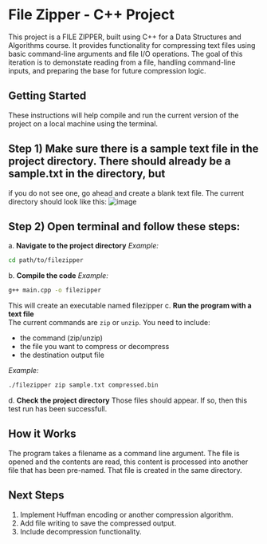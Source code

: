 # File Zipper - C++ Project
This project is a FILE ZIPPER, built using C++ for a Data Structures and Algorithms course. It provides functionality
for compressing text files using basic command-line arguments and file I/O operations. The goal of this iteration is to demonstate reading
from a file, handling command-line inputs, and preparing the base for future compression logic.

## Getting Started
These instructions will help compile and run the current version of the project on a local machine using the terminal.

## Step 1) Make sure there is a sample text file in the project directory. There should already be a sample.txt in the directory, but 
if you do not see one, go ahead and create a blank text file. The current directory should look like this:
![image](https://github.com/user-attachments/assets/4077668f-01a5-4e8b-90fe-93dca26a4fb7)

## Step 2) Open terminal and follow these steps:
  a. **Navigate to the project directory** 
  _Example:_
  ```bash
  cd path/to/filezipper
  ```
  b. **Compile the code**
  _Example:_ 
  ```bash
  g++ main.cpp -o filezipper
  ```
  This will create an executable named filezipper
  c. **Run the program with a text file**  
   The current commands are `zip` or `unzip`. You need to include:
   - the command (zip/unzip)
   - the file you want to compress or decompress
   - the destination output file

   _Example:_
   ```bash
   ./filezipper zip sample.txt compressed.bin
   ```
  d. **Check the project directory** 
  Those files should appear. 
  If so, then this test run has been successfull. 

## How it Works 
The program takes a filename as a command line argument. The file is opened and the contents are read, this content is processed
into another file that has been pre-named. That file is created in the same directory. 

## Next Steps
1) Implement Huffman encoding or another compression algorithm.
2) Add file writing to save the compressed output.
3) Include decompression functionality.


